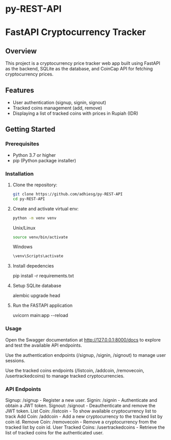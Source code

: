 # py-REST-API

# FastAPI Cryptocurrency Tracker

## Overview

This project is a cryptocurrency price tracker web app built using FastAPI as the backend, SQLite as the database, and CoinCap API for fetching cryptocurrency prices.

## Features

- User authentication (signup, signin, signout)
- Tracked coins management (add, remove)
- Displaying a list of tracked coins with prices in Rupiah (IDR)

## Getting Started

### Prerequisites

- Python 3.7 or higher
- pip (Python package installer)

### Installation

1. Clone the repository:

   ```bash
   git clone https://github.com/adhiesg/py-REST-API
   cd py-REST-API

2. Create and activate virtual env:

    ```bash
    python -m venv venv
    ```

    Unix/Linux
    ```bash
    source venv/bin/activate
    ```

    Windows
    ```bash
    \venv\Scripts\activate
    ```

3. Install depedencies

    pip install -r requirements.txt

4. Setup SQLite database

    alembic upgrade head

5. Run the FASTAPI application

    uvicorn main:app --reload

### Usage
Open the Swagger documentation at http://127.0.0.1:8000/docs to explore and test the available API endpoints.

Use the authentication endpoints (/signup, /signin, /signout) to manage user sessions.

Use the tracked coins endpoints (/listcoin, /addcoin, /removecoin, /usertrackedcoins) to manage tracked cryptocurrencies.

### API Endpoints
Signup: /signup - Register a new user.
Signin: /signin - Authenticate and obtain a JWT token.
Signout: /signout - Deauthenticate and remove the JWT token.
List Coin: /listcoin - To show available cryptocurrency list to track
Add Coin: /addcoin - Add a new cryptocurrency to the tracked list by coin id.
Remove Coin: /removecoin - Remove a cryptocurrency from the tracked list by coin id.
User Tracked Coins: /usertrackedcoins - Retrieve the list of tracked coins for the authenticated user.





